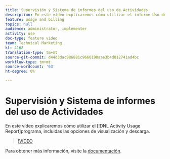 ```yaml
---
title: Supervisión y Sistema de informes del uso de Actividades
description: En este vídeo explicaremos cómo utilizar el informe Uso de Actividades, incluidas las opciones de visualización y descarga.
feature: usage and billing
topics: null
audience: administrator, implementer
activity: use
doc-type: feature video
team: Technical Marketing
kt: 4168
translation-type: tm+mt
source-git-commit: d44d3dac986881c9660190aae3b4d012741ad4bc
workflow-type: tm+mt
source-wordcount: '63'
ht-degree: 0%

---
```



# Supervisión y Sistema de informes del uso de Actividades

En este vídeo explicaremos cómo utilizar el [!DNL Activity Usage Report]programa, incluidas las opciones de visualización y descarga.

>[!VIDEO](https://video.tv.adobe.com/v/31443/?quality=12)

Para obtener más información, visite la [documentación](https://docs.adobe.com/content/help/en/audience-manager/user-guide/features/administration/activity-usage-reporting.html).
